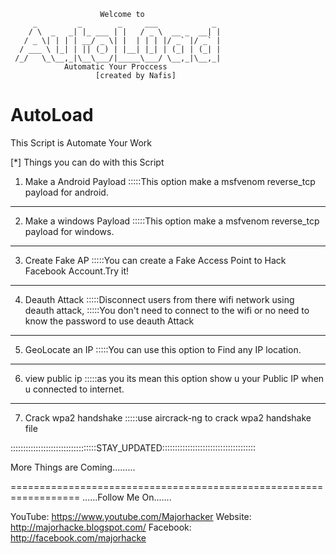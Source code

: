 

                        Welcome to                  
         _         _        _     ___            _  
        / \  _   _| |_ ___ | |   / _ \  __ _  __| |  
       / _ \| | | | __/ _ \| |  | | | |/ _` |/ _` |  
      / ___ \ |_| | || (_) | |__| |_| | (_| | (_| |  
     /_/   \_\__,_|\__\___/|_____\___/ \__,_|\__,_|  
                Automatic Your Proccess               
                       [created by Nafis]   


# AutoLoad
This Script is Automate Your Work 

[*] Things you can do with this Script

1. Make a Android Payload
:::::This option make a msfvenom reverse_tcp payload for android.
-------------
2. Make a windows Payload
:::::This option make a msfvenom reverse_tcp payload for windows.
-------------
3. Create Fake AP
:::::You can create  a Fake Access Point to Hack Facebook Account.Try it!
-------------
4. Deauth Attack
:::::Disconnect users from there wifi network using deauth attack,
:::::You don't need to connect to the wifi or no need to know the password to use deauth Attack
-------------
5. GeoLocate an IP
:::::You can use this option to Find any IP location.
-------------
6. view public ip
:::::as you its mean this option show u your Public IP when u connected to internet.
-------------
7. Crack wpa2 handshake
:::::use aircrack-ng to crack wpa2 handshake file

::::::::::::::::::::::::::::::::::STAY_UPDATED:::::::::::::::::::::::::::::::::::::

More Things are Coming.........


==================================================================
......Follow Me On.......

YouTube:  https://www.youtube.com/Majorhacker
Website:  http://majorhacke.blogspot.com/
Facebook: http://facebook.com/majorhacke
